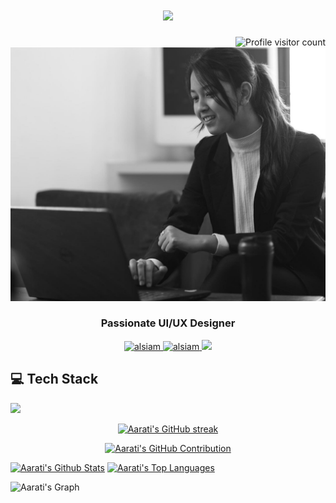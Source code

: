 <h1 align="center">
  <a href="https://github.com/itsLuffie"><img src="https://readme-typing-svg.herokuapp.com?font=Fira+Code&pause=1000&color=45F71E&random=false&width=435&lines=Hi+There+👋,+It's+me+Aarati+Mahato"></a>
</h1>

<a href="https://komarev.com/ghpvc/?username=alsiam">
  <img align="right" src="https://komarev.com/ghpvc/?username=AaratiMahato&label=Visitors&color=1422F7&style=flat" alt="Profile visitor count" /></a></br>
<!-- Profile Image -->
<div>
<img alt="User Avatar" src="image.png"/>
</div>

<h3 align="center">Passionate UI/UX Designer</h3>


<div align="center">
 <a href="https://www.aaratim.com.np/" target="_blank">
  <img src="https://img.shields.io/badge/my_portfolio-000?style=for-the-badge&logo=ko-fi&logoColor=white" alt="alsiam"/>
 </a>
 <a href="https://www.linkedin.com/in/aarati-mahato-tharu-b4a489213/" target="_blank">
  <img src="https://img.shields.io/badge/LinkedIn-0077B5?style=for-the-badge&logo=linkedin&logoColor=white" alt="alsiam"/>
 </a>
 <a href="https://www.instagram.com/aarati_mahato_/" target="_blank">
  <img src="https://img.shields.io/badge/Instagram-E4405F?style=for-the-badge&logo=twitter&logoColor=white" />
 </a>
</div> 

<h2>💻 Tech Stack</h2>
  <p>
  <a href="https://skillicons.dev">
  <img src="https://skillicons.dev/icons?i=html,css,javascript,git,figma,python,&perline=10"></a>
</p>



<p align="center">
  <a href="https://github.com/AaratiMahato">
    <img src="https://github-readme-streak-stats.herokuapp.com/?user=AaratiMahato&theme=radical&border=7F3FBF&background=0D1117" alt="Aarati's GitHub streak"/>
  </a>
</p>

<p align="center">
  <a href="https://github.com/AaratiMahato">
    <img src="https://github-profile-summary-cards.vercel.app/api/cards/profile-details?username=AaratiMahato&theme=radical" alt="Aarati's GitHub Contribution"/>
  </a>
</p>

<p>
    <a href="https://github.com/AaratiMahato"><img alt="Aarati's Github Stats" src="https://denvercoder1-github-readme-stats.vercel.app/api?username=AaratiMahato&show_icons=true&count_private=true&theme=react&border_color=7F3FBF&bg_color=0D1117&title_color=F85D7F&icon_color=F8D866" height="192px" width="49.5%"/></a>
    <a href="https://github.com/AaratiMahato"><img alt="Aarati's Top Languages" src="https://denvercoder1-github-readme-stats.vercel.app/api/top-langs/?username=AaratiMahato&langs_count=6&layout=compact&theme=react&border_color=7F3FBF&bg_color=0D1117&title_color=F85D7F&icon_color=F8D866" height="192px" width="49.5%"/></a>
</p>


![Aarati's Graph](https://github-readme-activity-graph.vercel.app/graph?username=AaratiMahato&custom_title=Aarati%20Mahato's%20GitHub%20Activity%20Graph&bg_color=0D1117&color=7F3FBF&line=7F3FBF&point=7F3FBF&area_color=FFFFFF&title_color=FFFFFF&area=true)

